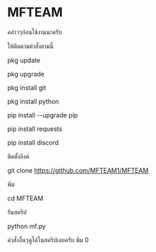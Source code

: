 # MFTEAM

คล่าวๆก่อนใช้งานนะครับ

ให้ติดตามคำสั่งตามนี้

pkg update

pkg upgrade

pkg install git

pkg install python

pip install --upgrade pip

pip install requests

pip install discord

ติดตั้งลิงค์

git clone https://github.com/MFTEAM1/MFTEAM

พิม

cd MFTEAM

รันสคริป

python mf.py

คำสั่งอื่นๆดูได้ในสคริปเลยครับ พิม 0
